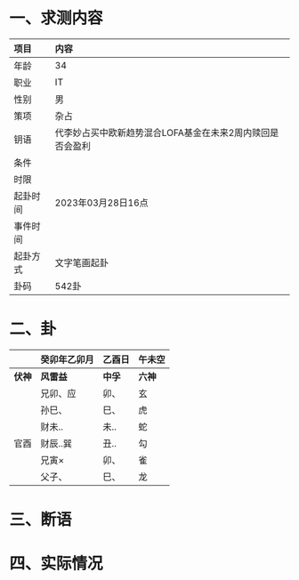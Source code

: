 # 一、求测内容
|项目|内容|
|:-|:-|
|年龄|34|
|职业|IT|
|性别|男|
|策项|杂占|
|钥语|代李妙占买中欧新趋势混合LOFA基金在未来2周内赎回是否会盈利|
|条件||
|时限||
|起卦时间|2023年03月28日16点|
|事件时间||
|起卦方式|文字笔画起卦|
|卦码|542卦|

# 二、卦
||癸卯年乙卯月|乙酉日|午未空|
|:-|:-|:-|:-|
|**伏神**|**风雷益**|**中孚**|**六神**|
||兄卯、应|卯、|玄|
||孙巳、|巳、|虎|
||财未..|未..|蛇|
|官酉|财辰..巽|丑..|勾|
||兄寅×|卯、|雀|
||父子、|巳、|龙|


# 三、断语

# 四、实际情况